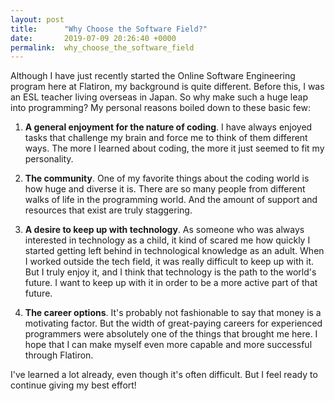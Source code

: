 ```yaml
---
layout: post
title:      "Why Choose the Software Field?"
date:       2019-07-09 20:26:40 +0000
permalink:  why_choose_the_software_field
---
```



Although I have just recently started the Online Software Engineering program here at Flatiron, my background is quite different. Before this, I was an ESL teacher living overseas in Japan. So why make such a huge leap into programming? My personal reasons boiled down to these basic few:

1.  **A general enjoyment for the nature of coding**. I have always enjoyed tasks that challenge my brain and force me to think of them different ways. The more I learned about coding, the more it just seemed to fit my personality.

2. **The community**. One of my favorite things about the coding world is how huge and diverse it is. There are so many people from different walks of life in the programming world. And the amount of support and resources that exist are truly staggering.

3. **A desire to keep up with technology**. As someone who was always interested in technology as a child, it kind of scared me how quickly I started getting left behind in technological knowledge as an adult.  When I worked outside the tech field, it was really difficult to keep up with it. But I truly enjoy it, and I think that technology is the path to the world's future. I want to keep up with it in order to be a more active part of that future.

4. **The career options**. It's probably not fashionable to say that money is a motivating factor. But the width of great-paying careers for experienced programmers were absolutely one of the things that brought me here. I hope that I can make myself even more capable and more successful through Flatiron.

I've learned a lot already, even though it's often difficult. But I feel ready to continue giving my best effort!
